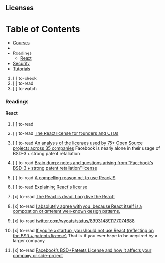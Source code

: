 ## Licenses

# Table of Contents
<!-- MarkdownTOC depth=4 -->
  - [Courses](#courses)
  - [](#)
  - [Readings](#readings)
    - [React](#react)
  - [Security](#security)
  - [Tutorials](#tutorials)
<!-- /MarkdownTOC -->

  1. [ ] to-check []()
  1. [ ] to-read []()
  1. [ ] to-watch []()

### Readings

#### React

  1. [ ] to-read []()
  1. [ ] to-read [The React license for founders and CTOs](https://medium.com/@ji/the-react-license-for-founders-and-ctos-b38d2538f3e5)

  1. [ ] to-read [An analysis of the licenses used by 75+ Open Source projects across 35 companies](https://medium.com/@raulk/list-of-companies-and-popular-projects-by-the-open-source-licenses-they-use-35a53eaf1c80) Facebook is nearly alone in their usage of BSD-3 + strong patent retaliation
  1. [ ] to-read [Brain dump: notes and questions arising from “Facebook’s BSD-3 + strong patent retaliation” license](https://medium.com/@raulk/further-notes-and-questions-arising-from-facebooks-bsd-3-strong-patent-retaliation-license-c6386e8e1d60)
  1. [ ] to-read [A compelling reason not to use ReactJS](https://medium.com/bits-and-pixels/a-compelling-reason-not-to-use-reactjs-beac24402f7b)
  1. [ ] to-read [Explaining React's license](https://code.facebook.com/posts/112130496157735/explaining-react-s-license/)

  1. [x] to-read [The React is dead. Long live the React!](https://hackernoon.com/the-react-is-dead-long-live-the-react-e97eea715f1c)
  1. [x] to-read [I absolutely agree with you, because React itself is a composition of different well-known design patterns. ](https://medium.com/@vladimirmetnew/i-absolutely-agree-with-you-because-react-itself-is-a-composition-of-different-well-known-design-a4e6e509f951)
  1. [x] to-read [twitter.com/wycats/status/899314891177074688](https://twitter.com/wycats/status/899314891177074688)
  1. [x] to-read [If you’re a startup, you should not use React (reflecting on the BSD + patents license)](https://medium.com/@raulk/if-youre-a-startup-you-should-not-use-react-reflecting-on-the-bsd-patents-license-b049d4a67dd2) That is, if you ever hope to be acquired by a larger company
  1. [x] to-read [Facebook’s BSD+Patents License and how it affects your company or side-project](https://hackernoon.com/facebooks-bsd-patents-license-and-how-it-affects-you-66088e052845)
